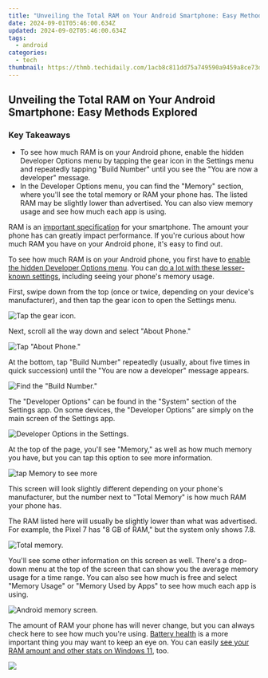 ```yaml
---
title: "Unveiling the Total RAM on Your Android Smartphone: Easy Methods Explored"
date: 2024-09-01T05:46:00.634Z
updated: 2024-09-02T05:46:00.634Z
tags:
  - android
categories:
  - tech
thumbnail: https://thmb.techidaily.com/1acb8c811dd75a749590a9459a8ce73dd17ec95c9b2687aeea798f4dbe27d8a4.jpg
---
```


## Unveiling the Total RAM on Your Android Smartphone: Easy Methods Explored

### Key Takeaways

* To see how much RAM is on your Android phone, enable the hidden Developer Options menu by tapping the gear icon in the Settings menu and repeatedly tapping "Build Number" until you see the "You are now a developer" message.
* In the Developer Options menu, you can find the "Memory" section, where you'll see the total memory or RAM your phone has. The listed RAM may be slightly lower than advertised. You can also view memory usage and see how much each app is using.

 RAM is an [important specification](https://fox-hovers.techidaily.com/2024-approved-explore-the-most-reliable-photo-background-alternation-apps/) for your smartphone. The amount your phone has can greatly impact performance. If you're curious about how much RAM you have on your Android phone, it's easy to find out.

 To see how much RAM is on your Android phone, you first have to [enable the hidden Developer Options menu](https://desktop-recording.techidaily.com/premium-video-capture-without-extras-for-2024/). You can [do a lot with these lesser-known settings](https://youtube-docs.techidaily.com/approved-decode-your-youtube-preferences-with-these-6-fan-favorite-questionnaires/), including seeing your phone's memory usage.

 First, swipe down from the top (once or twice, depending on your device's manufacturer), and then tap the gear icon to open the Settings menu.

![Tap the gear icon.](https://static1.howtogeekimages.com/wordpress/wp-content/uploads/2023/09/screenshot_20230920-162358.png) 

 Next, scroll all the way down and select "About Phone."

![Tap "About Phone."](https://static1.howtogeekimages.com/wordpress/wp-content/uploads/2023/09/screenshot_20230920-162402.png) 

 At the bottom, tap "Build Number" repeatedly (usually, about five times in quick succession) until the "You are now a developer" message appears.

![Find the "Build Number."](https://static1.howtogeekimages.com/wordpress/wp-content/uploads/2023/09/screenshot_20230920-162415.png) 

 The "Developer Options" can be found in the "System" section of the Settings app. On some devices, the "Developer Options" are simply on the main screen of the Settings app.

![Developer Options in the Settings.](https://static1.howtogeekimages.com/wordpress/wp-content/uploads/2023/09/screenshot_20230920-162454.png) 

 At the top of the page, you'll see "Memory," as well as how much memory you have, but you can tap this option to see more information.

![tap Memory to see more](https://static1.howtogeekimages.com/wordpress/wp-content/uploads/2023/09/screenshot_20230925-100841.png) 

 This screen will look slightly different depending on your phone's manufacturer, but the number next to "Total Memory" is how much RAM your phone has.

 The RAM listed here will usually be slightly lower than what was advertised. For example, the Pixel 7 has "8 GB of RAM," but the system only shows 7.8.

![Total memory.](https://static1.howtogeekimages.com/wordpress/wp-content/uploads/2023/09/2023-09-25_10-20-21.png) 

 You'll see some other information on this screen as well. There's a drop-down menu at the top of the screen that can show you the average memory usage for a time range. You can also see how much is free and select "Memory Usage" or "Memory Used by Apps" to see how much each app is using.

![Android memory screen.](https://static1.howtogeekimages.com/wordpress/wp-content/uploads/2023/09/screenshot_20230925-100854.png) 

 The amount of RAM your phone has will never change, but you can always check here to see how much you're using. [Battery health](https://hardware-updates.techidaily.com/installing-intels-management-engine-drivers-on-windows-11817-complete-tutorial/) is a more important thing you may want to keep an eye on. You can easily [see your RAM amount and other stats on Windows 11](https://vp-tips.techidaily.com/updated-2024-approved-premium-black-gopro-battery-units-with-official-chargers/), too.

<ins class="adsbygoogle"
     style="display:block"
     data-ad-format="autorelaxed"
     data-ad-client="ca-pub-7571918770474297"
     data-ad-slot="1223367746"></ins>



<ins class="adsbygoogle"
     style="display:block"
     data-ad-client="ca-pub-7571918770474297"
     data-ad-slot="8358498916"
     data-ad-format="auto"
     data-full-width-responsive="true"></ins>



<!-- affiliate ads begin -->
<a href="https://shop.mondly.com/affiliate.php?ACCOUNT=ATISTUDI&AFFILIATE=108875&PATH=https%3A%2F%2Fwww.mondly.com%3FAFFILIATE%3D108875%26RESOURCE%3D%2BEducational%2B300x600%2B"><img src="https://secure.avangate.com/images/merchant/69c418c33ec2e1a4267fa9bb77fa1428/educational-300x600.gif" border="0"></a>
<!-- affiliate ads end -->